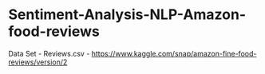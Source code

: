 # Sentiment-Analysis-NLP-Amazon-food-reviews

Data Set - Reviews.csv - https://www.kaggle.com/snap/amazon-fine-food-reviews/version/2

